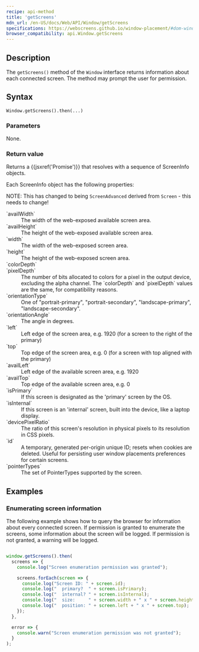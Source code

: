 ```yaml
---
recipe: api-method
title: 'getScreens'
mdn_url: /en-US/docs/Web/API/Window/getScreens
specifications: https://webscreens.github.io/window-placement/#dom-window-getscreens
browser_compatibility: api.Window.getScreens
---
```


## Description

The `getScreens()` method of the `Window` interface returns information about each connected screen. The method may prompt the user for permission.

## Syntax

`Window.getScreens().then(...)`

### Parameters

None.

### Return value

Returns a {{jsxref('Promise')}} that resolves with a sequence of ScreenInfo objects.


Each ScreenInfo object has the following properties:

NOTE: This has changed to being `ScreenAdvanced` derived from `Screen` - this needs to change!


<dl>
  <dt>`availWidth`
  <dd>The width of the web-exposed available screen area.
  <dt>`availHeight`
  <dd>The height of the web-exposed available screen area.
  <dt>`width`
  <dd>The width of the web-exposed screen area.
  <dt>`height`
  <dd>The height of the web-exposed screen area.
  <dt>`colorDepth`
  <dt>`pixelDepth`
  <dd>The number of bits allocated to colors for a pixel in the output device, excluding the alpha channel. The `colorDepth` and `pixelDepth` values are the same, for compatibility reasons.

  <dt>`orientationType`
  <dd>One of "portrait-primary",  "portrait-secondary",  "landscape-primary",  "landscape-secondary".
  <dt>`orientationAngle`
  <dd>The angle in degrees.

  <dt>`left`
  <dd>Left edge of the screen area, e.g. 1920 (for a screen to the right of the primary)
  <dt>`top`
  <dd>Top edge of the screen area, e.g. 0 (for a screen with top aligned with the primary)
  <dt>`availLeft`
  <dd>Left edge of the available screen area, e.g. 1920
  <dt>`availTop`
  <dd>Top edge of the available screen area, e.g. 0

  <dt>`isPrimary`
  <dd>If this screen is designated as the 'primary' screen by the OS.
  <dt>`isInternal`
  <dd>If this screen is an 'internal' screen, built into the device, like a laptop display.
  <dt>`devicePixelRatio`
  <dd>The ratio of this screen's resolution in physical pixels to its resolution in CSS pixels.
  <dt>`id`
  <dd>A temporary, generated per-origin unique ID; resets when cookies are deleted. Useful for persisting user window placements preferences for certain screens.
  <dt>`pointerTypes`
  <dd>The set of PointerTypes supported by the screen.
</dl>

## Examples

### Enumerating screen information

The following example shows how to query the browser for information about
every connected screen. If permission is granted to enumerate the screens,
some information about the screen will be logged. If permission is not
granted, a warning will be logged.


```js

window.getScreens().then(
  screens => {
    console.log("Screen enumeration permission was granted");

    screens.forEach(screen => {
      console.log("Screen ID: " + screen.id);
      console.log("  primary?  " + screen.isPrimary);
      console.log("  internal? " + screen.isInternal);
      console.log("  size:     " + screen.width + " x " + screen.height);
      console.log("  position: " + screen.left + " x " + screen.top);
    });
  },

  error => {
    console.warn("Screen enumeration permission was not granted");
  }
);
```
